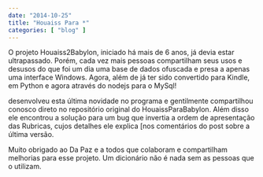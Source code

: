 ```yaml
---
date: "2014-10-25"
title: "Houaiss Para *"
categories: [ "blog" ]
---
```

O projeto Houaiss2Babylon, iniciado há mais de 6 anos, já devia estar ultrapassado. Porém, cada vez mais pessoas compartilham seus usos e desusos do que foi um dia uma base de dados ofuscada e presa a apenas uma interface Windows. Agora, além de já ter sido convertido para Kindle, em Python e agora através do nodejs para o MySql!

 desenvolveu esta última novidade no programa e gentilmente compartilhou conosco direto no repositório original do HouaissParaBabylon. Além disso ele encontrou a solução para um bug que invertia a ordem de apresentação das Rubricas, cujos detalhes ele explica [nos comentários do post sobre a última versão.

Muito obrigado ao Da Paz e a todos que colaboram e compartilham melhorias para esse projeto. Um dicionário não é nada sem as pessoas que o utilizam.


